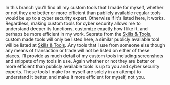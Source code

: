 In this branch you'll find all my custom tools that I made for myself, whether or not they are better or more efficient than publicly available regular tools would be up to a cyber security expert. Otherwise if it's listed here, it works. Regardless, making custom tools for cyber security allows me to understand deeper its functions, customize exactly how I like it, and perhaps be more efficient in my work. Seprate from the [Skills & Tools](https://github.com/DriftlessCloud1/DriftlessCloud/tree/Skills-%26-Tools), custom made tools will only be listed here, a similar publicly available tool will be listed at [Skills & Tools](https://github.com/DriftlessCloud1/DriftlessCloud/tree/Skills-%26-Tools). Any tools that I use from someone else though any means of transaction or trade will not be listed on either of these places. I’ll provide as much detail of my custom tools including screenshots and snippets of my tools in use. Again whether or not they are better or more efficient than publicly available tools is up to you and cyber security experts. These tools I make for myself are solely in an attempt to understand it better, and make it more efficient for myself, not you.
